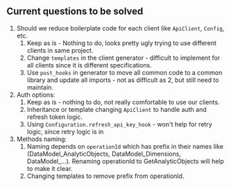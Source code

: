 ## Current questions to be solved

1. Should we reduce boilerplate code for each client like `ApiClient`, `Config`, etc.
    1. Keep as is - Nothing to do, looks pretty ugly trying to use different clients in same project.
    2. Change `templates` in the client generator - difficult to implement for all clients since it is different
       specifications.
    3. Use `post_hooks` in generator to move all common code to a common library and update all imports - not as
       difficult as 2, but still need to maintain.
2. Auth options:
    1. Keep as is - nothing to do, not really comfortable to use our clients.
    2. Inheritance or template changing `ApiClient` to handle auth and refresh token logic.
    3. Using `Configuration.refresh_api_key_hook` - won't help for retry logic, since retry logic is in
3. Methods naming:
   1. Naming depends on `operationId` which has prefix in their names like (DataModel_AnalyticObjects,
       DataModel_Dimensions, DataModel_...). Renaming operationId to GetAnalyticObjects will help to make it clear.
   2. Changing templates to remove prefix from operationId.
